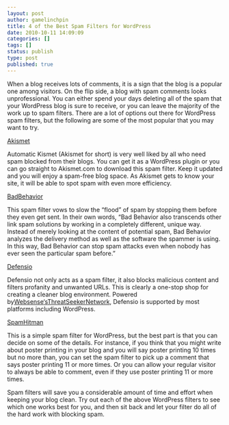 ```yaml
---
layout: post
author: gamelinchpin
title: 4 of the Best Spam Filters for WordPress
date: 2010-10-11 14:09:09
categories: []
tags: []
status: publish
type: post
published: true
---
```

When a blog receives lots of comments, it is a sign that the blog is a
popular one among visitors. On the flip side, a blog with spam comments
looks unprofessional. You can either spend your days deleting all of the
spam that your WordPress blog is sure to receive, or you can leave the
majority of the work up to spam filters. There are a lot of options out
there for WordPress spam filters, but the following are some of the most
popular that you may want to try.

[Akismet](http://www.google.com/url?q=http%3A%2F%2Fakismet.com%2F&sa=D&sntz=1&usg=AFQjCNERdOUh6KFyL9m7PGwix1gZhni_Ig)

Automatic Kismet (Akismet for short) is very well liked by all who need
spam blocked from their blogs. You can get it as a WordPress plugin or
you can go straight to Akismet.com to download this spam filter. Keep it
updated and you will enjoy a spam-free blog space. As Akismet gets to
know your site, it will be able to spot spam with even more efficiency.

[Bad](http://www.google.com/url?q=http%3A%2F%2Fwww.bad-behavior.ioerror.us%2F&sa=D&sntz=1&usg=AFQjCNHOzYWGDyy3ePVAhgevVVu8PFXIiA)[](http://www.google.com/url?q=http%3A%2F%2Fwww.bad-behavior.ioerror.us%2F&sa=D&sntz=1&usg=AFQjCNHOzYWGDyy3ePVAhgevVVu8PFXIiA)[Behavior](http://www.google.com/url?q=http%3A%2F%2Fwww.bad-behavior.ioerror.us%2F&sa=D&sntz=1&usg=AFQjCNHOzYWGDyy3ePVAhgevVVu8PFXIiA)

This spam filter vows to slow the “flood” of spam by stopping them
before they even get sent. In their own words, “Bad Behavior also
transcends other link spam solutions by working in a completely
different, unique way. Instead of merely looking at the content of
potential spam, Bad Behavior analyzes the delivery method as well as the
software the spammer is using. In this way, Bad Behavior can stop spam
attacks even when nobody has ever seen the particular spam before.”

[Defensio](http://www.google.com/url?q=http%3A%2F%2Fdefensio.com%2F&sa=D&sntz=1&usg=AFQjCNEGYlsqlJkYlPyGDPscgdnd9brnpQ)

Defensio not only acts as a spam filter, it also blocks malicious
content and filters profanity and unwanted URLs. This is clearly a
one-stop shop for creating a cleaner blog environment. Powered
by[Websense](http://www.google.com/url?q=http%3A%2F%2Fwww.websense.com%2Fcontent%2FThreatSeeker.aspx&sa=D&sntz=1&usg=AFQjCNGAfhmbgSishdDtSrMjmIpbOFJ-wQ)[‘](http://www.google.com/url?q=http%3A%2F%2Fwww.websense.com%2Fcontent%2FThreatSeeker.aspx&sa=D&sntz=1&usg=AFQjCNGAfhmbgSishdDtSrMjmIpbOFJ-wQ)[s](http://www.google.com/url?q=http%3A%2F%2Fwww.websense.com%2Fcontent%2FThreatSeeker.aspx&sa=D&sntz=1&usg=AFQjCNGAfhmbgSishdDtSrMjmIpbOFJ-wQ)[](http://www.google.com/url?q=http%3A%2F%2Fwww.websense.com%2Fcontent%2FThreatSeeker.aspx&sa=D&sntz=1&usg=AFQjCNGAfhmbgSishdDtSrMjmIpbOFJ-wQ)[ThreatSeeker](http://www.google.com/url?q=http%3A%2F%2Fwww.websense.com%2Fcontent%2FThreatSeeker.aspx&sa=D&sntz=1&usg=AFQjCNGAfhmbgSishdDtSrMjmIpbOFJ-wQ)[](http://www.google.com/url?q=http%3A%2F%2Fwww.websense.com%2Fcontent%2FThreatSeeker.aspx&sa=D&sntz=1&usg=AFQjCNGAfhmbgSishdDtSrMjmIpbOFJ-wQ)[Network](http://www.google.com/url?q=http%3A%2F%2Fwww.websense.com%2Fcontent%2FThreatSeeker.aspx&sa=D&sntz=1&usg=AFQjCNGAfhmbgSishdDtSrMjmIpbOFJ-wQ), Defensio is supported by most platforms including WordPress.

[Spam](http://www.google.com/url?q=http%3A%2F%2Fshwsite.org%2F%3Fpage_id%3D255&sa=D&sntz=1&usg=AFQjCNGmg--c6J9itBW_YlovRawvGEdj3A)[](http://www.google.com/url?q=http%3A%2F%2Fshwsite.org%2F%3Fpage_id%3D255&sa=D&sntz=1&usg=AFQjCNGmg--c6J9itBW_YlovRawvGEdj3A)[Hitman](http://www.google.com/url?q=http%3A%2F%2Fshwsite.org%2F%3Fpage_id%3D255&sa=D&sntz=1&usg=AFQjCNGmg--c6J9itBW_YlovRawvGEdj3A)

This is a simple spam filter for WordPress, but the best part is that
you can decide on some of the details. For instance, if you think that
you might write about poster printing in your blog and you will say
poster printing 10 times but no more than, you can set the spam filter
to pick up a comment that says poster printing 11 or more times. Or you
can allow your regular visitor to always be able to comment, even if
they use poster printing 11 or more times.

Spam filters will save you a considerable amount of time and effort when
keeping your blog clean. Try out each of the above WordPress filters to
see which one works best for you, and then sit back and let your filter
do all of the hard work with blocking spam.

